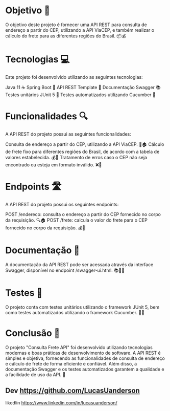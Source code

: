 # Objetivo 🎯

O objetivo deste projeto é fornecer uma API REST para consulta de endereço a partir do CEP, utilizando a API ViaCEP, e também realizar o cálculo do frete para as diferentes regiões do Brasil. 📦💰

# Tecnologias 💻

Este projeto foi desenvolvido utilizando as seguintes tecnologias:

Java 11 ☕
Spring Boot 🌱
API REST Template 🧾
Documentação Swagger 📚
Testes unitários JUnit 5 🧪
Testes automatizados utilizando Cucumber 🥒

# Funcionalidades 🔍

A API REST do projeto possui as seguintes funcionalidades:

Consulta de endereço a partir do CEP, utilizando a API ViaCEP. 🔎🏠
Cálculo de frete fixo para diferentes regiões do Brasil, de acordo com a tabela de valores estabelecida. 💰🚚
Tratamento de erros caso o CEP não seja encontrado ou esteja em formato inválido. ❌🚫

# Endpoints 🛣️

A API REST do projeto possui os seguintes endpoints:

POST /endereco: consulta o endereço a partir do CEP fornecido no corpo da requisição. 🔍🏠
POST /frete: calcula o valor do frete para o CEP fornecido no corpo da requisição. 💰🚚

# Documentação 📝

A documentação da API REST pode ser acessada através da interface Swagger, disponível no endpoint /swagger-ui.html. 📚👨‍💻

# Testes 🧪

O projeto conta com testes unitários utilizando o framework JUnit 5, bem como testes automatizados utilizando o framework Cucumber. 🧪🥒

# Conclusão 🎉

O projeto "Consulta Frete API" foi desenvolvido utilizando tecnologias modernas e boas práticas de desenvolvimento de software. A API REST é simples e objetiva, fornecendo as funcionalidades de consulta de endereço e cálculo de frete de forma eficiente e confiável. Além disso, a documentação Swagger e os testes automatizados garantem a qualidade e a facilidade de uso da API. 🌟


## Dev https://github.com/LucasUanderson
likedlin https://www.linkedin.com/in/lucasuanderson/
